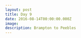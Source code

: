 ```yaml
---
layout: post
title: Day 9
date: 2016-08-14T00:00:00.000Z
image:
description: Brampton to Peebles
---
```



